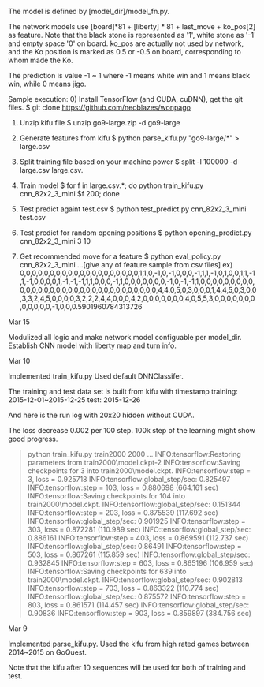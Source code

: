 The model is defined by [model_dir]/model_fn.py.

The network models use [board]*81 + [liberty] * 81 + last_move + ko_pos[2] as feature.
Note that the black stone is represented as '1', white stone as '-1' and empty space '0' on board.
ko_pos are actually not used by network, and the Ko position is marked as 0.5 or -0.5 on board, corresponding to whom made the Ko.

The prediction is value -1 ~ 1 where -1 means white win and 1 means black win, while 0 means jigo.

Sample execution:
0) Install TensorFlow (and CUDA, cuDNN), get the git files.
$ git clone https://github.com/neoblazes/wonpago

1) Unzip kifu file
$ unzip go9-large.zip -d go9-large

2) Generate features from kifu
$ python parse_kifu.py "go9-large/*" > large.csv

3) Split training file based on your machine power
$ split -l 100000 -d large.csv large.csv.

4) Train model
$ for f in large.csv.*; do python train_kifu.py cnn_82x2_3_mini $f 200; done

5) Test predict againt test.csv
$ python test_predict.py cnn_82x2_3_mini test.csv

6) Test predict for random opening positions
$ python opening_predict.py cnn_82x2_3_mini 3 10

7) Get recommended move for a feature
$ python eval_policy.py cnn_82x2_3_mini
...[give any of feature sample from csv files]
ex) 0,0,0,0,0,0,0,0,0,0,0,0,0,0,0,0,0,0,0,0,1,1,0,-1,0,-1,0,0,0,-1,1,1,-1,0,1,0,0,1,1,-1,1,-1,0,0,0,0,1,-1,-1,-1,1,1,0,0,0,-1,1,0,0,0,0,0,0,0,-1,0,-1,-1,1,0,0,0,0,0,0,0,0,0,0,0,0,0,0,0,0,0,0,0,0,0,0,0,0,0,0,0,0,0,0,0,0,4,4,0,5,0,3,0,0,0,1,4,4,5,0,3,0,0,3,3,2,4,5,0,0,0,0,3,2,2,2,4,4,0,0,0,4,2,0,0,0,0,0,0,0,4,0,5,5,3,0,0,0,0,0,0,0,0,0,0,0,0,-1,0,0,0.5901960784313726




Mar 15

Modulized all logic and make network model configuable per model_dir.
Establish CNN model with liberty map and turn info.

Mar 10

Implemented train_kifu.py
Used default DNNClassifer.

The training and test data set is built from kifu with timestamp
training: 2015-12-01~2015-12-25
test: 2015-12-26

And here is the run log with 20x20 hidden without CUDA.

The loss decrease 0.002 per 100 step.
100k step of the learning might show good progress.

>python train_kifu.py train2000 2000
...
INFO:tensorflow:Restoring parameters from train2000\model.ckpt-2
INFO:tensorflow:Saving checkpoints for 3 into train2000\model.ckpt.
INFO:tensorflow:step = 3, loss = 0.925718
INFO:tensorflow:global_step/sec: 0.825497
INFO:tensorflow:step = 103, loss = 0.880698 (664.161 sec)
INFO:tensorflow:Saving checkpoints for 104 into train2000\model.ckpt.
INFO:tensorflow:global_step/sec: 0.151344
INFO:tensorflow:step = 203, loss = 0.875539 (117.692 sec)
INFO:tensorflow:global_step/sec: 0.901925
INFO:tensorflow:step = 303, loss = 0.872281 (110.989 sec)
INFO:tensorflow:global_step/sec: 0.886161
INFO:tensorflow:step = 403, loss = 0.869591 (112.737 sec)
INFO:tensorflow:global_step/sec: 0.86491
INFO:tensorflow:step = 503, loss = 0.867261 (115.859 sec)
INFO:tensorflow:global_step/sec: 0.932845
INFO:tensorflow:step = 603, loss = 0.865196 (106.959 sec)
INFO:tensorflow:Saving checkpoints for 639 into train2000\model.ckpt.
INFO:tensorflow:global_step/sec: 0.902813
INFO:tensorflow:step = 703, loss = 0.863322 (110.774 sec)
INFO:tensorflow:global_step/sec: 0.875572
INFO:tensorflow:step = 803, loss = 0.861571 (114.457 sec)
INFO:tensorflow:global_step/sec: 0.90836
INFO:tensorflow:step = 903, loss = 0.859897 (384.756 sec)



Mar 9

Implemented parse_kifu.py.
Used the kifu from high rated games between 2014~2015 on GoQuest.

Note that the kifu after 10 sequences will be used for both of training and test.
